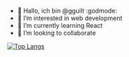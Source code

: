 - 👋 Hallo, ich bin @gguilt :godmode:
- 👀 I’m interested in web development
- 🌱 I’m currently learning React
- 💞️ I’m looking to collaborate

[![Top Langs](https://github-readme-stats.vercel.app/api/top-langs/?username=gguilt&layout=compact&theme=gotham)](https://github.com/anuraghazra/github-readme-stats)
